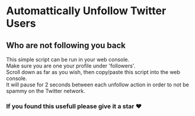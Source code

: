 # Automattically Unfollow Twitter Users
## Who are not following you back
This simple script can be run in your web console.  
Make sure you are one your profile under 'followers'.  
Scroll down as far as you wish, then copy/paste this script into the web console.  
It will pause for 2 seconds between each unfollow action in order to not be spammy on the Twitter network.  
  
### If you found this usefull please give it a star :heart:
